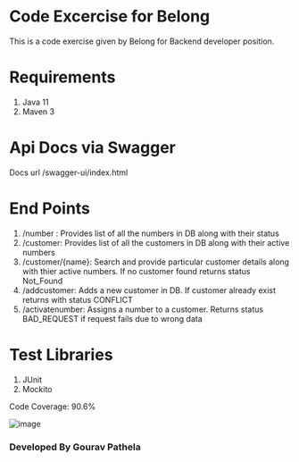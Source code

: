 # Code Excercise for Belong
This is a code exercise given by Belong for Backend developer position. 

# Requirements
1. Java 11
2. Maven 3

# Api Docs via Swagger
Docs url /swagger-ui/index.html

# End Points
1. /number : Provides list of all the numbers in DB along with their status
2. /customer: Provides list of all the customers in DB along with their active numbers
3. /customer/{name}: Search and provide particular customer details along with thier active numbers. If no customer found returns status Not_Found
4. /addcustomer: Adds a new customer in DB. If customer already exist returns with status CONFLICT
5. /activatenumber: Assigns a number to a customer. Returns status BAD_REQUEST if request fails due to wrong data

# Test Libraries
1. JUnit
2. Mockito

Code Coverage: 90.6%

![image](https://user-images.githubusercontent.com/12003933/129283834-99a3155c-d78b-4970-8c49-c816e2df2c11.png)

### Developed By Gourav Pathela
